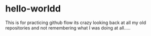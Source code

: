 # hello-worldd
This is for practicing github flow
its crazy looking back at all my old repositories and not remembering what I was doing at all.....
